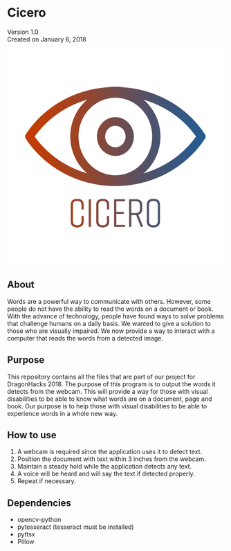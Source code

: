 # Cicero 

Version 1.0 <br />
Created on January 6, 2018

<img src="images/cicero.png">

## About

Words are a powerful way to communicate with others. However, some people do not have the ability to read the words on a document or book. With the advance of technology, people have found ways to solve problems that challenge humans on a daily basis. We wanted to give a solution to those who are visually impaired. We now provide a way to interact with a computer that reads the words from a detected image.

## Purpose

This repository contains all the files that are part of our project for DragonHacks 2018. The purpose of this program is to output the words it detects from the webcam. This will provide a way for those with visual disabilities to be able to know what words are on a document, page and book. Our purpose is to help those with visual disabilities to be able to experience words in a whole new way.

## How to use
1. A webcam is required since the application uses it to detect text.
2. Position the document with text within 3 inches from the webcam.
3. Maintain a steady hold while the application detects any text.
4. A voice will be heard and will say the text if detected properly.
5. Repeat if necessary.

## Dependencies
- opencv-python
- pytesseract (tesseract must be installed)
- pyttsx
- Pillow


